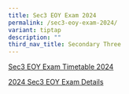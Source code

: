 ```yaml
---
title: Sec3 EOY Exam 2024
permalink: /sec3-eoy-exam-2024/
variant: tiptap
description: ""
third_nav_title: Secondary Three
---
```

<p><a href="/files/Exam Timetable 2024/2024_NSS_End_of_Year_Exam_Timetable__Sec3.pdf" rel="noopener noreferrer nofollow" target="_blank">Sec3 EOY Exam Timetable 2024</a>
</p>
<p><a href="https://for.edu.sg/2024-nss-t4eye-s3" rel="noopener nofollow" target="_blank"> 2024 Sec3 EOY Exam Details </a>
</p>